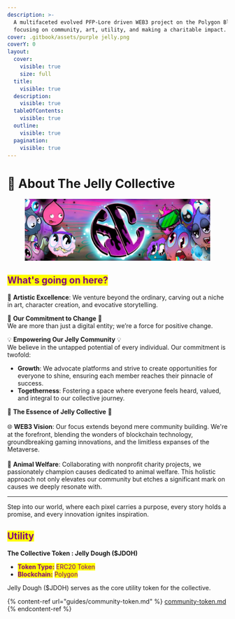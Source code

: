 ```yaml
---
description: >-
  A multifaceted evolved PFP-Lore driven WEB3 project on the Polygon Blockchain,
  focusing on community, art, utility, and making a charitable impact.
cover: .gitbook/assets/purple jelly.png
coverY: 0
layout:
  cover:
    visible: true
    size: full
  title:
    visible: true
  description:
    visible: true
  tableOfContents:
    visible: true
  outline:
    visible: true
  pagination:
    visible: true
---
```


# 🍞 About The Jelly Collective



<figure><img src=".gitbook/assets/collective.jpg" alt=""><figcaption></figcaption></figure>

## <mark style="color:purple;">What's going on here?</mark>

🎨 **Artistic Excellence**: We venture beyond the ordinary, carving out a niche in art, character creation, and evocative storytelling.

💖 **Our Commitment to Change** 💖\
We are more than just a digital entity; we’re a force for positive change.



💡 **Empowering Our Jelly Community** 💡\
We believe in the untapped potential of every individual. Our commitment is twofold:

* **Growth**: We advocate platforms and strive to create opportunities for everyone to shine, ensuring each member reaches their pinnacle of success.
* **Togetherness**: Fostering a space where everyone feels heard, valued, and integral to our collective journey.

💫 **The Essence of Jelly Collective** 💫\
\
🌐 **WEB3 Vision**: Our focus extends beyond mere community building. We're at the forefront, blending the wonders of blockchain technology, groundbreaking gaming innovations, and the limitless expanses of the Metaverse.\
\
🐾 **Animal Welfare**: Collaborating with nonprofit charity projects, we passionately champion causes dedicated to animal welfare. This holistic approach not only elevates our community but etches a significant mark on causes we deeply resonate with.

***

Step into our world, where each pixel carries a purpose, every story holds a promise, and every innovation ignites inspiration.

## <mark style="color:purple;">Utility</mark>&#x20;

**The Collective Token : Jelly Dough ($JDOH)**

* <mark style="color:purple;">**Token Type:**</mark> <mark style="color:purple;"></mark><mark style="color:purple;">ERC20 Token</mark>
* <mark style="color:purple;">**Blockchain:**</mark> <mark style="color:purple;"></mark><mark style="color:purple;">Polygon</mark>

Jelly Dough ($JDOH) serves as the core utility token for the collective.&#x20;

{% content-ref url="guides/community-token.md" %}
[community-token.md](guides/community-token.md)
{% endcontent-ref %}

